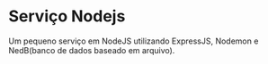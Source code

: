 # Serviço Nodejs

Um pequeno serviço em NodeJS utilizando ExpressJS, Nodemon e NedB(banco de dados baseado em arquivo).
